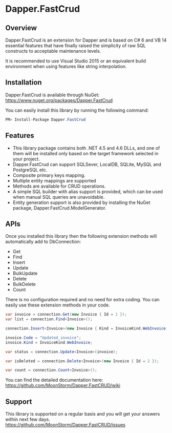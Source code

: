 # Dapper.FastCrud

## Overview
Dapper.FastCrud is an extension for Dapper and is based on C# 6 and VB 14 essential features that have finally raised the simplicity of raw SQL constructs to acceptable maintenance levels. 

It is recommended to use Visual Studio 2015 or an equivalent build environment when using features like string interpolation.

## Installation
Dapper.FastCrud is available through NuGet: <a href="https://www.nuget.org/packages/Dapper.FastCrud" target="_blank">https://www.nuget.org/packages/Dapper.FastCrud</a>

You can easily install this library by running the following command:
```csharp
PM> Install-Package Dapper.FastCrud
```

## Features
- This library package contains both .NET 4.5 and 4.6 DLLs, and one of them will be installed only based on the target framework selected in your project.
- Dapper.FastCrud can support SQLSever, LocalDB, SQLite, MySQL and PostgreSQL etc.
- Composite primary keys mapping. 
- Multiple entity mappings are supported
- Methods are available for CRUD operations.
- A simple SQL builder with alias support is provided, which can be used when manual SQL queries are unavoidable.
- Entity generation support is also provided by installing the NuGet package, Dapper.FastCrud.ModelGenerator.

## APIs
Once you installed this library then the following extension methods will automatically add to DbConnection:

- Get
- Find
- Insert
- Update
- BulkUpdate
- Delete
- BulkDelete
- Count

There is no configuration required and no need for extra coding. You can easily use these extension methods in your code.

```csharp
var invoice = connection.Get(new Invoice { Id = 1 });
var list = connection.Find<Invoice>();

connection.Insert<Invoice>(new Invoice { Kind = InvoiceKind.WebInvoice, Code = "Insert_Single_1" });

invoice.Code = "Updated_invoice";
invoice.Kind = InvoiceKind.WebInvoice;

var status = connection.Update<Invoice>(invoice);

var isDeleted = connection.Delete<Invoice>(new Invoice { Id = 2 });

var count = connection.Count<Invoice>();
```

You can find the detailed documentation here: <a href="https://github.com/MoonStorm/Dapper.FastCRUD/wiki" target="_blank">https://github.com/MoonStorm/Dapper.FastCRUD/wiki</a>

## Support
This library is supported on a regular basis and you will get your answers within next few days. <a href="https://github.com/MoonStorm/Dapper.FastCRUD/issues">https://github.com/MoonStorm/Dapper.FastCRUD/issues</a>